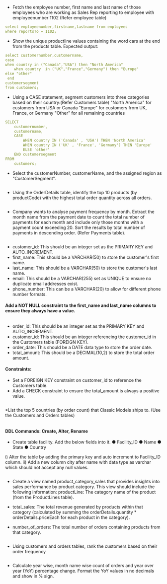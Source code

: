 * Fetch the employee number, first name and last name of those employees who are working as Sales Rep reporting to employee with employeenumber 1102 (Refer employee table)

```yaml
select employeenumber,firstname,lastname from employees
where reportsTo = 1102;
```

* 	Show the unique productline values containing the word cars at the end from the products table.
Expected output:

```yaml
select customernumber,customername,
case 
when country in ("Canada","USA") then "North America"
    when country  in ("UK","France","Germany") then "Europe"
else "other"
 end
customersegment
from customers;

```
*  Using a CASE statement, segment customers into three categories based on their country:(Refer Customers table)
                        "North America" for customers from USA or Canada
                        "Europe" for customers from UK, France, or Germany
                        "Other" for all remaining countries

 
```yaml
SELECT 
    customernumber,
    customername,
    CASE
        WHEN country IN ('Canada' , 'USA') THEN 'North America'
        WHEN country IN ('UK' , 'France', 'Germany') THEN 'Europe'
        ELSE 'other'
    END customersegment
FROM
    customers;

```

*  Select the customerNumber, customerName, and the assigned region as "CustomerSegment".

```yaml

```

* Using the OrderDetails table, identify the top 10 products (by productCode) with the highest total order quantity across all orders.

```yaml

```

* Company wants to analyse payment frequency by month. Extract the month name from the payment date to count the total number of payments for each month and include only those months with a payment count exceeding 20. Sort the results by total number of payments in descending order.  (Refer Payments table). 

```yaml

```

* customer_id: This should be an integer set as the PRIMARY KEY and AUTO_INCREMENT.
* first_name: This should be a VARCHAR(50) to store the customer's first name.
* last_name: This should be a VARCHAR(50) to store the customer's last name.
* email: This should be a VARCHAR(255) set as UNIQUE to ensure no duplicate email addresses exist.
* phone_number: This can be a VARCHAR(20) to allow for different phone number formats.

#### Add a NOT NULL constraint to the first_name and last_name columns to ensure they always have a value.

```yaml

```

* order_id: This should be an integer set as the PRIMARY KEY and AUTO_INCREMENT.
* customer_id: This should be an integer referencing the customer_id in the Customers table  (FOREIGN KEY).
* order_date: This should be a DATE data type to store the order date.
* total_amount: This should be a DECIMAL(10,2) to store the total order amount.
     	
#### Constraints:
* Set a FOREIGN KEY constraint on customer_id to reference the Customers table.
* Add a CHECK constraint to ensure the total_amount is always a positive value.

```yaml

```


*List the top 5 countries (by order count) that Classic Models ships to. (Use the Customers and Orders tables)

```yaml

```

#### DDL Commands: Create, Alter, Rename
* Create table facility. Add the below fields into it.
●	Facility_ID
●	Name
●	State
●	Country

i) Alter the table by adding the primary key and auto increment to Facility_ID column.
ii) Add a new column city after name with data type as varchar which should not accept any null values.

```yaml

```

* Create a view named product_category_sales that provides insights into sales performance by product category. This view should include the following information:
productLine: The category name of the product (from the ProductLines table).

* total_sales: The total revenue generated by products within that category (calculated by summing the orderDetails.quantity * orderDetails.priceEach for each product in the category).

* number_of_orders: The total number of orders containing products from that category.

```yaml

```


* Using customers and orders tables, rank the customers based on their order frequency

```yaml

```


* Calculate year wise, month name wise count of orders and year over year (YoY) percentage change. Format the YoY values in no decimals and show in % sign.

```yaml

```




```yaml

```





```yaml

```





```yaml

```






```yaml

```





```yaml

```





```yaml

```





```yaml

```




```yaml

```
